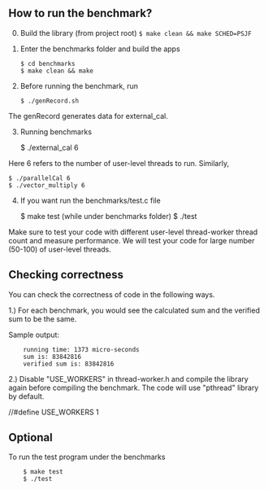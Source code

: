How to run the benchmark?
-------------------------
0. Build the library (from project root)
	``` $ make clean && make SCHED=PSJF ```

1. Enter the benchmarks folder and build the apps
	``` 
	$ cd benchmarks 
	$ make clean && make  
	```


2. Before running the benchmark, run 
	```
	$ ./genRecord.sh
	```

The genRecord generates data for external_cal.

3. Running benchmarks

	$ ./external_cal 6 

Here 6 refers to the number of user-level threads to run. Similarly,

	$ ./parallelCal 6
	$ ./vector_multiply 6

4. If you want run the benchmarks/test.c file

	$ make test 	(while under benchmarks folder)
	$ ./test 		

Make sure to test your code with different user-level thread-worker thread count and measure performance. 
We will test your code for large number (50-100) of user-level threads.

Checking correctness
-----------------------

You can check the correctness of code in the following ways.

1.) For each benchmark, you would see the calculated sum and the verified sum to be the same.

Sample output:

        running time: 1373 micro-seconds
        sum is: 83842816
        verified sum is: 83842816


2.) Disable "USE_WORKERS" in thread-worker.h and compile the library again before compiling the benchmark. 
The code will use "pthread" library by default.

//#define USE_WORKERS 1

Optional
-----------------------
To run the test program under the benchmarks

``` 
	$ make test 
	$ ./test
```